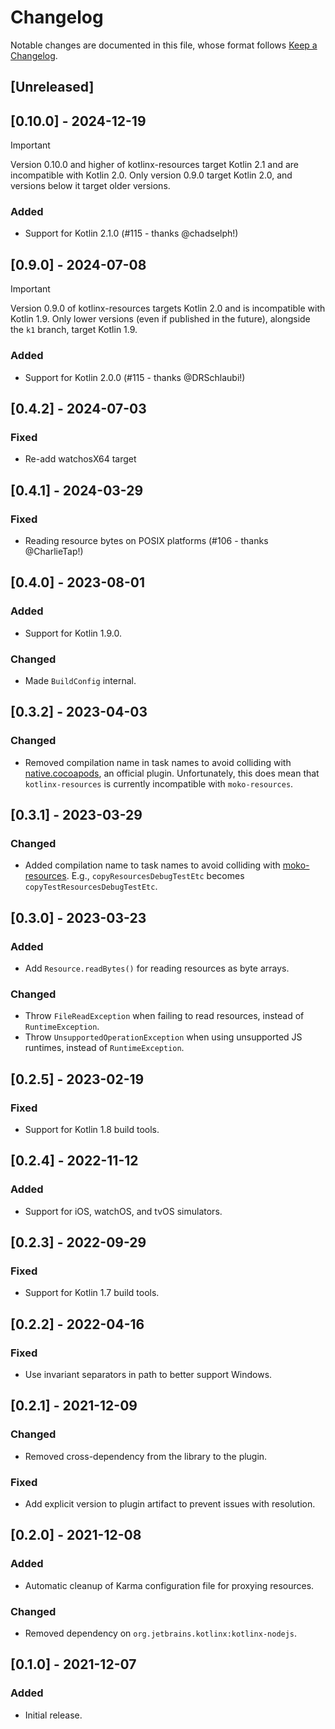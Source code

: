 # Changelog

Notable changes are documented in this file, whose format follows [Keep a Changelog](https://keepachangelog.com/en/1.0.0/).

## [Unreleased]

## [0.10.0] - 2024-12-19

> [!IMPORTANT]
> Version 0.10.0 and higher of kotlinx-resources target Kotlin 2.1 and are incompatible with Kotlin 2.0.
> Only version 0.9.0 target Kotlin 2.0, and versions below it target older versions.

### Added

- Support for Kotlin 2.1.0 (#115 - thanks @chadselph!)

## [0.9.0] - 2024-07-08

> [!IMPORTANT]
> Version 0.9.0 of kotlinx-resources targets Kotlin 2.0 and is incompatible with Kotlin 1.9.
> Only lower versions (even if published in the future), alongside the `k1` branch, target Kotlin 1.9.

### Added

- Support for Kotlin 2.0.0 (#115 - thanks @DRSchlaubi!)

## [0.4.2] - 2024-07-03

### Fixed

- Re-add watchosX64 target

## [0.4.1] - 2024-03-29

### Fixed

- Reading resource bytes on POSIX platforms (#106 - thanks @CharlieTap!)

## [0.4.0] - 2023-08-01

### Added

- Support for Kotlin 1.9.0.

### Changed

- Made `BuildConfig` internal.

## [0.3.2] - 2023-04-03

### Changed

- Removed compilation name in task names to avoid colliding with [native.cocoapods](https://kotlinlang.org/docs/native-cocoapods.html), an official plugin. Unfortunately, this does mean that `kotlinx-resources` is currently incompatible with `moko-resources`. 

## [0.3.1] - 2023-03-29

### Changed

- Added compilation name to task names to avoid colliding with [moko-resources](https://github.com/icerockdev/moko-resources). E.g., `copyResourcesDebugTestEtc` becomes `copyTestResourcesDebugTestEtc`.

## [0.3.0] - 2023-03-23

### Added

- Add `Resource.readBytes()` for reading resources as byte arrays.

### Changed

- Throw `FileReadException` when failing to read resources, instead of `RuntimeException`.
- Throw `UnsupportedOperationException` when using unsupported JS runtimes, instead of `RuntimeException`.

## [0.2.5] - 2023-02-19

### Fixed

- Support for Kotlin 1.8 build tools.

## [0.2.4] - 2022-11-12

### Added

- Support for iOS, watchOS, and tvOS simulators.

## [0.2.3] - 2022-09-29

### Fixed

- Support for Kotlin 1.7 build tools.

## [0.2.2] - 2022-04-16

### Fixed

- Use invariant separators in path to better support Windows.

## [0.2.1] - 2021-12-09

### Changed

- Removed cross-dependency from the library to the plugin.

### Fixed

- Add explicit version to plugin artifact to prevent issues with resolution.  

## [0.2.0] - 2021-12-08

### Added

- Automatic cleanup of Karma configuration file for proxying resources.

### Changed

- Removed dependency on `org.jetbrains.kotlinx:kotlinx-nodejs`.

## [0.1.0] - 2021-12-07

### Added

- Initial release.

